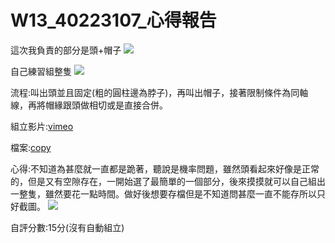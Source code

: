 # W13_40223107_心得報告

這次我負責的部分是頭+帽子
![](https://copy.com/RWYOFFZhSZhsnT7M)

自己練習組整隻
![](https://copy.com/fmxmtvUwwX08Ohnj)

流程:叫出頭並且固定(粗的圓柱邊為脖子)，再叫出帽子，接著限制條件為同軸線，再將帽緣跟頭做相切或是直接合併。

組立影片:[vimeo](https://vimeo.com/129512886)

檔案:[copy](https://copy.com/9wc0dnzq8L1UhoEi)


心得:不知道為甚麼就一直都是跪著，聽說是機率問題，雖然頭看起來好像是正常的，但是又有空隙存在，一開始選了最簡單的一個部分，後來摸摸就可以自己組出一整隻，雖然要花一點時間。做好後想要存檔但是不知道問甚麼一直不能存所以只好截圖。
![](https://copy.com/MZ3uZkpIEvNqslt0)

自評分數:15分(沒有自動組立)

